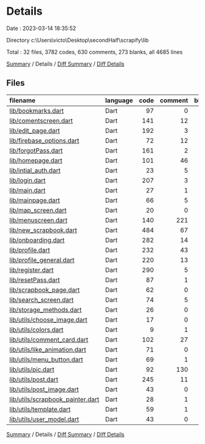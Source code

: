 # Details

Date : 2023-03-14 18:35:52

Directory c:\\Users\\victo\\Desktop\\secondHalf\\scrapify\\lib

Total : 32 files,  3782 codes, 630 comments, 273 blanks, all 4685 lines

[Summary](results.md) / Details / [Diff Summary](diff.md) / [Diff Details](diff-details.md)

## Files
| filename | language | code | comment | blank | total |
| :--- | :--- | ---: | ---: | ---: | ---: |
| [lib/bookmarks.dart](/lib/bookmarks.dart) | Dart | 97 | 0 | 8 | 105 |
| [lib/comentscreen.dart](/lib/comentscreen.dart) | Dart | 141 | 12 | 12 | 165 |
| [lib/edit_page.dart](/lib/edit_page.dart) | Dart | 192 | 3 | 11 | 206 |
| [lib/firebase_options.dart](/lib/firebase_options.dart) | Dart | 72 | 12 | 6 | 90 |
| [lib/forgotPass.dart](/lib/forgotPass.dart) | Dart | 161 | 2 | 7 | 170 |
| [lib/homepage.dart](/lib/homepage.dart) | Dart | 101 | 46 | 11 | 158 |
| [lib/intial_auth.dart](/lib/intial_auth.dart) | Dart | 23 | 5 | 4 | 32 |
| [lib/login.dart](/lib/login.dart) | Dart | 207 | 3 | 9 | 219 |
| [lib/main.dart](/lib/main.dart) | Dart | 27 | 1 | 5 | 33 |
| [lib/mainpage.dart](/lib/mainpage.dart) | Dart | 66 | 5 | 8 | 79 |
| [lib/map_screen.dart](/lib/map_screen.dart) | Dart | 20 | 0 | 5 | 25 |
| [lib/menuscreen.dart](/lib/menuscreen.dart) | Dart | 140 | 221 | 5 | 366 |
| [lib/new_scrapbook.dart](/lib/new_scrapbook.dart) | Dart | 484 | 67 | 33 | 584 |
| [lib/onboarding.dart](/lib/onboarding.dart) | Dart | 282 | 14 | 19 | 315 |
| [lib/profile.dart](/lib/profile.dart) | Dart | 232 | 43 | 12 | 287 |
| [lib/profile_general.dart](/lib/profile_general.dart) | Dart | 220 | 13 | 9 | 242 |
| [lib/register.dart](/lib/register.dart) | Dart | 290 | 5 | 13 | 308 |
| [lib/resetPass.dart](/lib/resetPass.dart) | Dart | 87 | 1 | 5 | 93 |
| [lib/scrapbook_page.dart](/lib/scrapbook_page.dart) | Dart | 62 | 0 | 5 | 67 |
| [lib/search_screen.dart](/lib/search_screen.dart) | Dart | 74 | 5 | 6 | 85 |
| [lib/storage_methods.dart](/lib/storage_methods.dart) | Dart | 26 | 0 | 5 | 31 |
| [lib/utils/choose_image.dart](/lib/utils/choose_image.dart) | Dart | 17 | 0 | 5 | 22 |
| [lib/utils/colors.dart](/lib/utils/colors.dart) | Dart | 9 | 1 | 3 | 13 |
| [lib/utils/comment_card.dart](/lib/utils/comment_card.dart) | Dart | 102 | 27 | 9 | 138 |
| [lib/utils/like_animation.dart](/lib/utils/like_animation.dart) | Dart | 71 | 0 | 12 | 83 |
| [lib/utils/menu_button.dart](/lib/utils/menu_button.dart) | Dart | 69 | 1 | 3 | 73 |
| [lib/utils/pic.dart](/lib/utils/pic.dart) | Dart | 92 | 130 | 9 | 231 |
| [lib/utils/post.dart](/lib/utils/post.dart) | Dart | 245 | 11 | 11 | 267 |
| [lib/utils/post_image.dart](/lib/utils/post_image.dart) | Dart | 43 | 0 | 6 | 49 |
| [lib/utils/scrapbook_painter.dart](/lib/utils/scrapbook_painter.dart) | Dart | 28 | 1 | 7 | 36 |
| [lib/utils/template.dart](/lib/utils/template.dart) | Dart | 59 | 1 | 4 | 64 |
| [lib/utils/user_model.dart](/lib/utils/user_model.dart) | Dart | 43 | 0 | 6 | 49 |

[Summary](results.md) / Details / [Diff Summary](diff.md) / [Diff Details](diff-details.md)